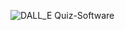 ![DALL_E](https://github.com/user-attachments/assets/f512bc36-4477-4238-bc90-1029731b4580)
Quiz-Software
